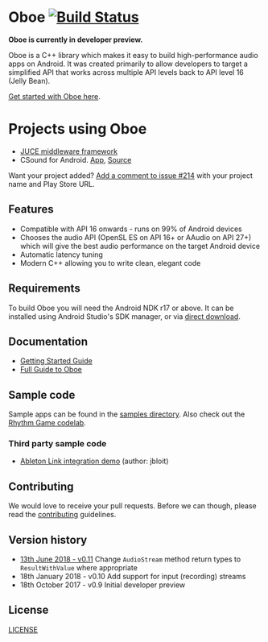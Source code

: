 # Oboe [![Build Status](https://travis-ci.org/google/oboe.svg?branch=master)](https://travis-ci.org/google/oboe)
**Oboe is currently in developer preview.**

Oboe is a C++ library which makes it easy to build high-performance audio apps on Android. It was created primarily to allow developers to target a simplified API that works across multiple API levels back to API level 16 (Jelly Bean).

[Get started with Oboe here](docs/GettingStarted.md).

# Projects using Oboe
- [JUCE middleware framework](https://juce.com/)
- CSound for Android. [App](https://play.google.com/store/apps/details?id=com.csounds.Csound6), [Source](https://github.com/gogins/csound-extended/blob/develop/CsoundForAndroid/CsoundAndroid/jni/csound_oboe.hpp)

Want your project added? [Add a comment to issue #214](https://github.com/google/oboe/issues/214) with your project name and Play Store URL. 

## Features
- Compatible with API 16 onwards - runs on 99% of Android devices
- Chooses the audio API (OpenSL ES on API 16+ or AAudio on API 27+) which will give the best audio performance on the target Android device
- Automatic latency tuning
- Modern C++ allowing you to write clean, elegant code

## Requirements
To build Oboe you will need the Android NDK r17 or above. It can be installed using Android Studio's SDK manager, or via [direct download](https://developer.android.com/ndk/downloads/).

## Documentation
- [Getting Started Guide](docs/GettingStarted.md)
- [Full Guide to Oboe](docs/FullGuide.md)

## Sample code
Sample apps can be found in the [samples directory](samples). Also check out the [Rhythm Game codelab](https://codelabs.developers.google.com/codelabs/musicalgame-using-oboe/index.html#0).

### Third party sample code
- [Ableton Link integration demo](https://github.com/jbloit/AndroidLinkAudio) (author: jbloit)

## Contributing
We would love to receive your pull requests. Before we can though, please read the [contributing](CONTRIBUTING.md) guidelines.

## Version history

- [13th June 2018 - v0.11](https://github.com/google/oboe/pull/109) Change `AudioStream` method return types to `ResultWithValue` where appropriate
- 18th January 2018 - v0.10 Add support for input (recording) streams
- 18th October 2017 - v0.9 Initial developer preview

## License
[LICENSE](LICENSE)


